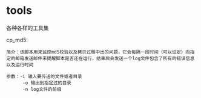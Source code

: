 # tools
各种各样的工具集

cp_md5:  

    简介：该脚本用来监控md5校验以及拷贝过程中出的问题，它会每隔一段时间（可以设定）向指定的邮箱发送邮件来提醒脚本是否还在运行，结束后会发送一个log文件包含了所有的错误信息以及运行时间  
    
    参数：-i 输入要传送的文件或者目录
          -o 输出到指定过的目录
          -n log文件的前缀

